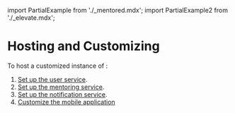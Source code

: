 import PartialExample from './_mentored.mdx';
import PartialExample2 from './_elevate.mdx';

# Hosting and Customizing <PartialExample mentored />


To host a customized instance of <PartialExample mentored />:
1. [Set up the <PartialExample2 elevate /> user service](settingup-userservice).
2. [Set up the <PartialExample2 elevate /> mentoring service](settingup-mentoringservice).
3. [Set up the <PartialExample2 elevate /> notification service](settingup-notificationsservice).
4. [Customize the <PartialExample mentored /> mobile application](settingup-mentoredapplication)
